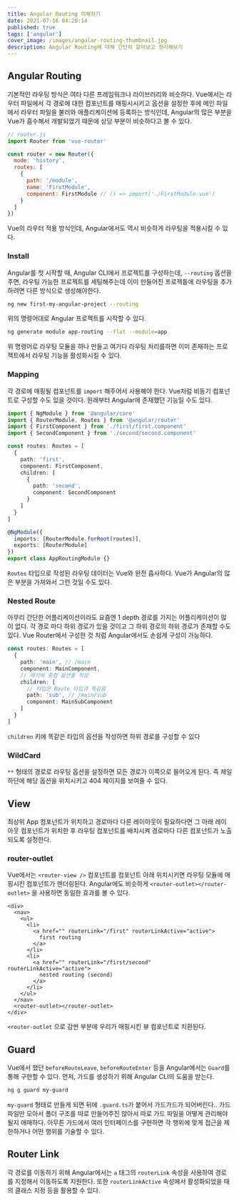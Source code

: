 ```yaml
---
title: Angular Routing 이해하기
date: 2021-07-16 04:20:14
published: true
tags: ['angular']
cover_image: /images/angular-routing-thumbnail.jpg
description: Angular Routing에 대해 간단히 알아보고 정리해보기
---
```


## Angular Routing

기본적인 라우팅 방식은 여타 다른 프레임워크나 라이브러리와 비슷하다. Vue에서는 라우터 파일에서 각 경로에 대한 컴포넌트를 매핑시시키고 옵션을 설정한 후에 메인 파일에서 라우터 파일을 불러와 애플리케이션에 등록하는 방식인데, Angular의 많은 부분을 Vue가 흡수해서 개발되었기 때문에 상당 부분이 비슷하다고 볼 수 있다.

```javascript
// router.js
import Router from 'vue-router'

const router = new Router({
  mode: 'history',
  routes: [
    {
      path: '/module',
      name: 'FirstModule',
      component: FirstModule // () => import('./FirstModule.vue')
    }
  ]
})
```

Vue의 라우터 적용 방식인데, Angular에서도 역시 비슷하게 라우팅을 적용시킬 수 있다.

### Install

Angular를 첫 시작할 때, Angular CLI에서 프로젝트를 구성하는데, `--routing` 옵션을 주면, 라우팅 가능한 프로젝트를 세팅해주는데 이미 만들어진 프로젝틑에 라우팅을 추가하려면 다른 방식으로 생성해야한다.

```sh
ng new first-my-angular-project --routing
```

위의 명령어대로 Angular 프로젝트를 시작할 수 있다.

```sh
ng generate module app-routing --flat --module=app
```

위 명령어로 라우팅 모듈을 하나 만들고 여기다 라우팅 처리를하면 이미 존재하는 프로젝트에서 라우팅 기능을 활성화시킬 수 있다.

### Mapping

각 경로에 매핑될 컴포넌트를 `import` 해주어서 사용해야 한다. Vue처럼 비동기 컴포넌트로 구성할 수도 있을 것이다. 원래부터 Angular에 존재했던 기능일 수도 있다.

```typescript
import { NgModule } from '@angular/core'
import { RouterModule, Routes } from '@angular/router'
import { FirstComponent } from './first/first.component'
import { SecondComponent } from './second/second.component'

const routes: Routes = [
  {
    path: 'first',
    component: FirstComponent,
    children: [
      {
        path: 'second',
        component: SecondComponent
      }
    ]
  }
]

@NgModule({
  imports: [RouterModule.forRoot(routes)],
  exports: [RouterModule]
})
export class AppRoutingModule {}
```

`Routes` 타입으로 작성된 라우팅 데이터는 Vue와 완전 흡사하다. Vue가 Angular의 많은 부분을 가져와서 그런 것일 수도 있다.

### Nested Route

아무리 간단한 어플리케이션이라도 요즘엔 1 depth 경로를 가지는 어플리케이션이 많이 없다. 각 경로 마다 하위 경로가 있을 것이고 그 하위 경로의 하위 경로가 존재할 수도 있다. Vue Router에서 구성한 것 처럼 Angular에서도 손쉽게 구성이 가능하다.

```typescript
const routes: Routes = [
  {
    path: 'main', // /main
    component: MainComponent,
    // 여기에 중첩 옵션을 작성
    children: [
      // 타입은 Route 타입과 똑같음
      path: 'sub', // /main/sub
      component: MainSubComponent
    ]
  }
]
```

`children` 키에 똑같은 타입의 옵션을 작성하면 하위 경로를 구성할 수 있다

### WildCard

`**` 형태의 경로로 라우팅 옵션을 설정하면 모든 경로가 이쪽으로 들어오게 된다. 즉 제일 하단에 해당 옵션을 위치시키고 404 페이지를 보여줄 수 있다.

## View

최상위 App 컴포넌트가 위치하고 경로마다 다른 레이아웃이 필요하다면 그 아래 레이아웃 컴포넌트가 위치한 후 라우팅 컴포넌트를 배치시켜 경로마다 다른 컴포넌트가 노출되도록 설정한다.

### router-outlet

Vue에서는 `<router-view />` 컴포넌트를 컴포넌트 아래 위치시키면 라우팅 모듈에 매핑시킨 컴포넌트가 렌더링된다. Angular에도 비슷하게 `<router-outlet></router-outlet>` 을 사용하면 동일한 효과를 볼 수 있다.

```vue
<div>
  <nav>
    <ul>
      <li>
        <a href="" routerLink="/first" routerLinkActive="active">
          first routing
        </a>
      </li>
      <li>
        <a href="" routerLink="/first/second" routerLinkActive="active">
          nested routing (second)
        </a>
      </li>
    </ul>
  </nav>
  <router-outlet></router-outlet>
</div>
```

`<router-outlet` 으로 감싼 부분에 우리가 매핑시킨 뷰 컴포넌트로 치환된다.

## Guard

Vue에서 했던 `beforeRouteLeave`, `beforeRouteEnter` 등을 Angular에서는 `Guard`를 통해 구현할 수 있다. 먼저, 가드를 생성하기 위해 Angular CLI의 도움을 받는다.

```sh
ng g guard my-guard
```

`my-guard` 형태로 만들게 되면 뒤에 `.guard.ts`가 붙어서 가드가드가 되어버린다.. 가드 파일만 모아서 폴더 구조를 따로 만들어주진 않아서 따로 가드 파일을 어떻게 관리해야될지 애매하다. 아무튼 가드에서 여러 인터페이스를 구현하면 각 행위에 맞게 접근을 제한하거나 어떤 행위를 기술할 수 있다.

## Router Link

각 경로를 이동하기 위해 Angular에서는 `a` 태그의 `routerLink` 속성을 사용하여 경로를 지정해서 이동하도록 지원한다. 또한 `routerLinkActive` 속성에서 활성화되었을 때의 클래스 지정 등을 활용할 수 있다.

